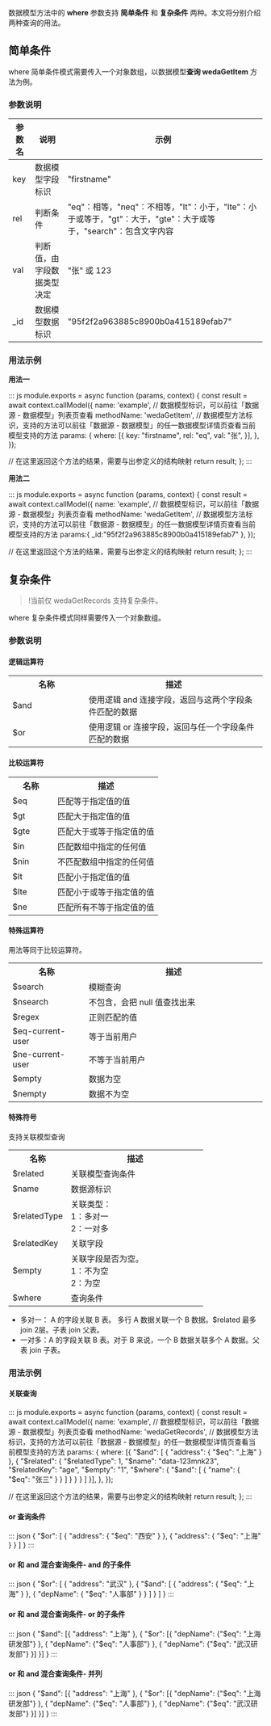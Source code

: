 数据模型方法中的 **where** 参数支持 **简单条件** 和 **复杂条件** 两种。本文将分别介绍两种查询的用法。

## 简单条件
where 简单条件模式需要传入一个对象数组，以数据模型**查询 wedaGetItem** 方法为例。


### 参数说明

| 参数名 | 说明 | 示例 |
|---------|---------|---------|
| key | 数据模型字段标识 | "firstname" |
| rel | 判断条件 | "eq"：相等，"neq"：不相等，"lt"：小于，"lte"：小于或等于，"gt"：大于，"gte"：大于或等于，"search"：包含文字内容 |
| val | 判断值，由字段数据类型决定 | "张" 或 123 |
| _id | 数据模型数据标识 | "95f2f2a963885c8900b0a415189efab7" |

### 用法示例

**用法一**

<dx-codeblock>
:::  js
module.exports = async function (params, context) {
  const result = await context.callModel({
    name: 'example', // 数据模型标识，可以前往「数据源 - 数据模型」列表页查看
    methodName: 'wedaGetItem', // 数据模型方法标识，支持的方法可以前往「数据源 - 数据模型」的任一数据模型详情页查看当前模型支持的方法
    params: {
      where: [{
        key: "firstname",
        rel: "eq",
        val: "张",
      }],
    },
  });

  // 在这里返回这个方法的结果，需要与出参定义的结构映射
  return result;
};
:::
</dx-codeblock>

**用法二**

<dx-codeblock>
:::  js
module.exports = async function (params, context) {
  const result = await context.callModel({
    name: 'example', // 数据模型标识，可以前往「数据源 - 数据模型」列表页查看
    methodName: 'wedaGetItem', // 数据模型方法标识，支持的方法可以前往「数据源 - 数据模型」的任一数据模型详情页查看当前模型支持的方法
     params:{
       _id:"95f2f2a963885c8900b0a415189efab7"
    },
  });

  // 在这里返回这个方法的结果，需要与出参定义的结构映射
  return result;
};
:::
</dx-codeblock>



## 复杂条件
>!当前仅 wedaGetRecords 支持复杂条件。

where 复杂条件模式同样需要传入一个对象数组。
### 参数说明

#### 逻辑运算符

<table>
   <tr>
      <th width="30%" >名称</td>
      <th width="0%" >描述</td>
   </tr>
   <tr>
      <td>$and</td>
      <td>使用逻辑 and 连接字段，返回与这两个字段条件匹配的数据</td>
   </tr>
   <tr>
      <td>$or</td>
      <td>使用逻辑 or 连接字段，返回与任一个字段条件匹配的数据</td>
   </tr>
</table>

#### 比较运算符
<table>
   <tr>
      <th width="30%" >名称</td>
      <th width="0%" >描述</td>
   </tr>
   <tr>
      <td>$eq </td>
      <td>匹配等于指定值的值</td>
   </tr>
   <tr>
      <td>$gt</td>
      <td>匹配大于指定值的值</td>
   </tr>
   <tr>
      <td>$gte</td>
      <td>匹配大于或等于指定值的值</td>
   </tr>
   <tr>
      <td>$in</td>
      <td>匹配数组中指定的任何值</td>
   </tr>
   <tr>
      <td>$nin</td>
      <td>不匹配数组中指定的任何值</td>
   </tr>
   <tr>
      <td> $lt</td>
      <td>匹配小于指定值的值</td>
   </tr>
   <tr>
      <td>$lte</td>
      <td>匹配小于或等于指定值的值</td>
   </tr>
   <tr>
      <td>$ne</td>
      <td>匹配所有不等于指定值的值</td>
   </tr>
</table>


#### 特殊运算符
用法等同于比较运算符。

<table>
   <tr>
      <th width="30%" >名称</td>
      <th width="0%" >描述</td>
   </tr>
   <tr>
      <td>$search</td>
      <td>模糊查询</td>
   </tr>
   <tr>
      <td>$nsearch</td>
      <td>不包含，会把 null 值查找出来</td>
   </tr>
   <tr>
      <td>$regex</td>
      <td>正则匹配的值</td>
   </tr>
   <tr>
      <td>$eq-current-user</td>
      <td>等于当前用户</td>
   </tr>
   <tr>
      <td>$ne-current-user</td>
      <td>不等于当前用户</td>
   </tr>
   <tr>
      <td>$empty</td>
      <td>数据为空</td>
   </tr>
   <tr>
      <td>$nempty</td>
      <td>数据不为空</td>
   </tr>
</table>



#### 特殊符号 
支持关联模型查询
<table>
   <tr>
      <th width="30%" >名称</td>
      <th width="0%" >描述</td>
   </tr>
   <tr>
      <td>$related</td>
      <td>关联模型查询条件</td>
   </tr>
   <tr>
      <td>$name</td>
      <td>数据源标识</td>
   </tr>
   <tr>
      <td>$relatedType</td>
      <td>关联类型：<br>1：多对一<br>2：一对多</td>
   </tr>
   <tr>
      <td>$relatedKey</td>
      <td>关联字段</td>
   </tr>
   <tr>
      <td>$empty</td>
      <td>关联字段是否为空。<br>1：不为空<br>2：为空</td>
   </tr>
   <tr>
      <td>$where</td>
      <td>查询条件</td>
   </tr>
</table>

- 多对一： A 的字段关联 B 表。 多行 A 数据关联一个 B 数据。$related 最多 join 2层。子表 join 父表。
- 一对多：A 的字段关联 B 表。对于 B 来说，一个 B 数据关联多个 A 数据。父表 join 子表。


### 用法示例
#### 关联查询
<dx-codeblock>
:::  js
module.exports = async function (params, context) {
  const result = await context.callModel({
    name: 'example', // 数据模型标识，可以前往「数据源 - 数据模型」列表页查看
    methodName: 'wedaGetRecords', // 数据模型方法标识，支持的方法可以前往「数据源 - 数据模型」的任一数据模型详情页查看当前模型支持的方法
    params: {
      where: [{
  "$and": [
    {
      "address": {
        "$eq": "上海"
      }
    },
    {
      "$related": {
        "$relatedType": 1,
        "$name": "data-123mnk23",
        "$relatedKey": "age",
		"$empty": "1",
        "$where": {
          "$and": [
            {
              "name": {
                "$eq": "张三"
              }
            }
          ]
        }
      }
    }
  ]
}],
      },
  });

  // 在这里返回这个方法的结果，需要与出参定义的结构映射
  return result;
};
:::
</dx-codeblock>

#### or 查询条件
<dx-codeblock>
:::  json
{
  "$or": [
    {
      "address": {
        "$eq": "西安"
      }
    },
    {
      "address": {
        "$eq": "上海"
      }
    }
  ]
}
:::
</dx-codeblock>

#### or 和 and 混合查询条件- and 的子条件
<dx-codeblock>
:::  json
{
  "$or": [
    {
      "address": "武汉"
    },
    {
      "$and": [
        {
          "address": {
            "$eq": "上海"
          }
        },
        {
          "depName": {
            "$eq": "人事部"
          }
        }
      ]
    }
  ]
}
:::
</dx-codeblock>

#### or 和 and 混合查询条件- or 的子条件 
<dx-codeblock>
:::  json
{
  "$and": [{
    "address": "上海"
  }, {
    "$or": [{
      "depName": {"$eq": "上海研发部"}
    }, {
      "depName": {"$eq": "人事部"}
    }, {
      "depName": {"$eq": "武汉研发部"}
    }]
  }]
}
:::
</dx-codeblock>

#### or 和 and 混合查询条件- 并列
<dx-codeblock>
:::  json
{
  "$and": [{
    "address": "上海"
  }, {
    "$or": [{
      "depName": {"$eq": "上海研发部"}
    }, {
      "depName": {"$eq": "人事部"}
    }, {
      "depName": {"$eq": "武汉研发部"}
    }]
  }]
}
:::
</dx-codeblock>


